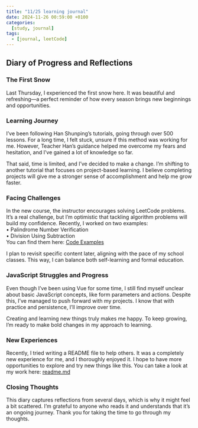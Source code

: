 ```yaml
---
title: "11/25 learning journal"
date: 2024-11-26 00:59:00 +0100
categories:
  [study, journal]
tags: 
  - [journal, leetCode]
---
```

## Diary of Progress and Reflections  

### The First Snow  
Last Thursday, I experienced the first snow here. It was beautiful and refreshing—a perfect reminder of how every season brings new beginnings and opportunities.  

### Learning Journey  
I’ve been following Han Shunping’s tutorials, going through over 500 lessons. For a long time, I felt stuck, unsure if this method was working for me. However, Teacher Han’s guidance helped me overcome my fears and hesitation, and I’ve gained a lot of knowledge so far.  

That said, time is limited, and I’ve decided to make a change. I’m shifting to another tutorial that focuses on project-based learning. I believe completing projects will give me a stronger sense of accomplishment and help me grow faster.  

### Facing Challenges  
In the new course, the instructor encourages solving LeetCode problems. It’s a real challenge, but I’m optimistic that tackling algorithm problems will build my confidence. Recently, I worked on two examples:  
	•	Palindrome Number Verification  
	•	Division Using Subtraction  
You can find them here: [Code Examples](https://github.com/VeronicaOtherWorld/heima-java/tree/main/src/chapter03_conditon)  

I plan to revisit specific content later, aligning with the pace of my school classes. This way, I can balance both self-learning and formal education.  

### JavaScript Struggles and Progress  
Even though I’ve been using Vue for some time, I still find myself unclear about basic JavaScript concepts, like form parameters and actions. Despite this, I’ve managed to push forward with my projects. I know that with practice and persistence, I’ll improve over time.  

Creating and learning new things truly makes me happy. To keep growing, I’m ready to make bold changes in my approach to learning.  

### New Experiences  
Recently, I tried writing a README file to help others. It was a completely new experience for me, and I thoroughly enjoyed it. I hope to have more opportunities to explore and try new things like this. You can take a look at my work here: [readme.md](https://github.com/Jim124/Web-Design-CA2/blob/main/README.md)  

### Closing Thoughts  
This diary captures reflections from several days, which is why it might feel a bit scattered. I’m grateful to anyone who reads it and understands that it’s an ongoing journey. Thank you for taking the time to go through my thoughts.  